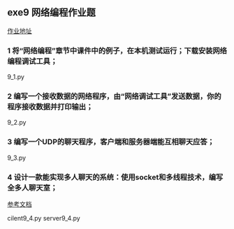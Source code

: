 ## exe9 网络编程作业题

[作业地址](https://note.youdao.com/ynoteshare1/index.html?id=89c43afdfd60738265c33949249f2755&type=note)

### 1 将“网络编程”章节中课件中的例子，在本机测试运行；下载安装网络编程调试工具；

9_1.py

### 2 编写一个接收数据的网络程序，由“网络调试工具”发送数据，你的程序接收数据并打印输出；

9_2.py

### 3 编写一个UDP的聊天程序，客户端和服务器端能互相聊天应答；

9_3.py

### 4 设计一款能实现多人聊天的系统：使用socket和多线程技术，编写全多人聊天室；

  [参考文档](https://blog.csdn.net/CxsGhost/article/details/103319864)

cilent9_4.py
server9_4.py